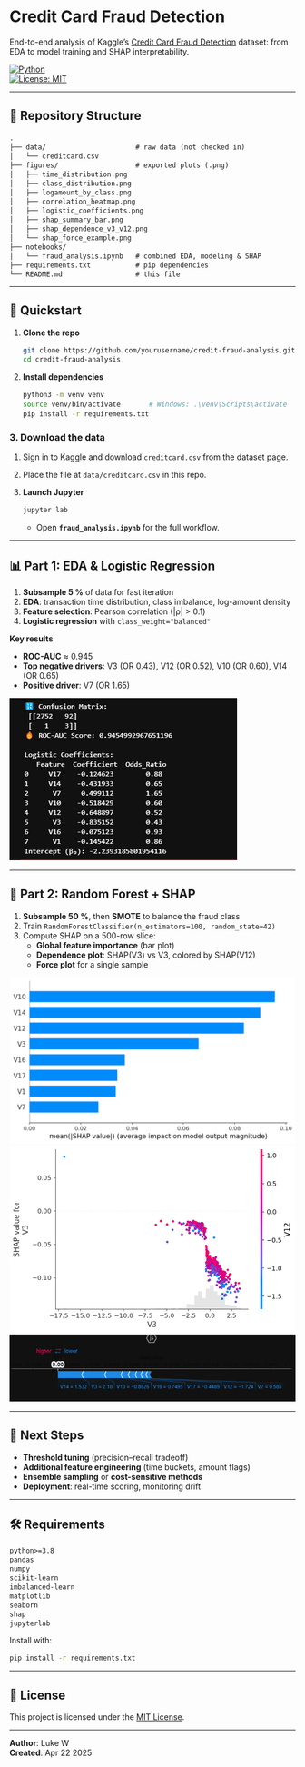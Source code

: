 # Credit Card Fraud Detection

End-to-end analysis of Kaggle’s [Credit Card Fraud Detection](https://www.kaggle.com/mlg-ulb/creditcardfraud) dataset: from EDA to model training and SHAP interpretability.

[![Python](https://img.shields.io/badge/python-3.8%2B-blue)]()  
[![License: MIT](https://img.shields.io/badge/License-MIT-yellow.svg)]()

---

## 📁 Repository Structure

```
.
├── data/                      # raw data (not checked in)
│   └── creditcard.csv
├── figures/                   # exported plots (.png)
│   ├── time_distribution.png
│   ├── class_distribution.png
│   ├── logamount_by_class.png
│   ├── correlation_heatmap.png
│   ├── logistic_coefficients.png
│   ├── shap_summary_bar.png
│   ├── shap_dependence_v3_v12.png
│   └── shap_force_example.png
├── notebooks/                 
│   └── fraud_analysis.ipynb   # combined EDA, modeling & SHAP
├── requirements.txt           # pip dependencies
└── README.md                  # this file
```

---

## 🚀 Quickstart

1. **Clone the repo**  
   ```bash
   git clone https://github.com/yourusername/credit-fraud-analysis.git
   cd credit-fraud-analysis
   ```

2. **Install dependencies**  
   ```bash
   python3 -m venv venv
   source venv/bin/activate       # Windows: .\venv\Scripts\activate
   pip install -r requirements.txt
   ```

### 3. Download the data  
1. Sign in to Kaggle and download `creditcard.csv` from the dataset page.  
2. Place the file at `data/creditcard.csv` in this repo.

4. **Launch Jupyter**  
   ```bash
   jupyter lab
   ```  
   - Open **`fraud_analysis.ipynb`** for the full workflow.

---

## 📊 Part 1: EDA & Logistic Regression

1. **Subsample 5 %** of data for fast iteration  
2. **EDA**: transaction time distribution, class imbalance, log-amount density  
3. **Feature selection**: Pearson correlation (|ρ| > 0.1)  
4. **Logistic regression** with `class_weight="balanced"`

**Key results**  
- **ROC-AUC** ≈ 0.945  
- **Top negative drivers**: V3 (OR 0.43), V12 (OR 0.52), V10 (OR 0.60), V14 (OR 0.65)  
- **Positive driver**: V7 (OR 1.65)  

![Logistic Coefficients](figures/logistic_coefficients.png)

---

## 🌳 Part 2: Random Forest + SHAP

1. **Subsample 50 %**, then **SMOTE** to balance the fraud class  
2. Train `RandomForestClassifier(n_estimators=100, random_state=42)`  
3. Compute SHAP on a 500-row slice:  
   - **Global feature importance** (bar plot)  
   - **Dependence plot**: SHAP(V3) vs V3, colored by SHAP(V12)  
   - **Force plot** for a single sample  

![SHAP Summary Bar](figures/shap_summary_bar.png)  
![SHAP Dependence V3 vs V12](figures/shap_dependence_v3_v12.png)  
![SHAP Force Example](figures/shap_force_example.png)

---

## 🔭 Next Steps

- **Threshold tuning** (precision–recall tradeoff)  
- **Additional feature engineering** (time buckets, amount flags)  
- **Ensemble sampling** or **cost-sensitive methods**  
- **Deployment**: real-time scoring, monitoring drift  

---

## 🛠 Requirements

```text
python>=3.8
pandas
numpy
scikit-learn
imbalanced-learn
matplotlib
seaborn
shap
jupyterlab
```

Install with:
```bash
pip install -r requirements.txt
```

---

## 📜 License

This project is licensed under the [MIT License](LICENSE).

---

**Author**: Luke W  
**Created**: Apr 22 2025  

